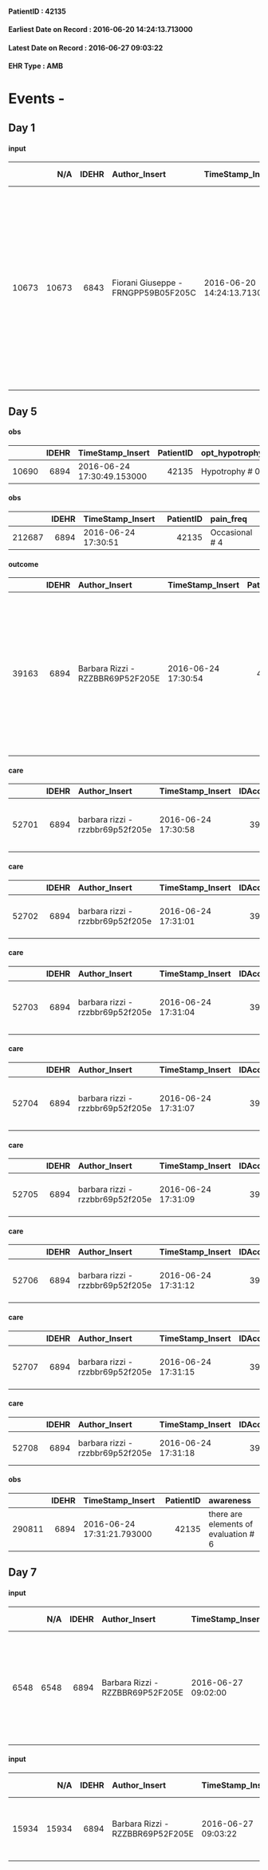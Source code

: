 
#### PatientID : 42135
#### Earliest Date on Record : 2016-06-20 14:24:13.713000
#### Latest Date on Record : 2016-06-27 09:03:22
#### EHR Type : AMB

# Events - 

## Day 1

#### input
|       |    N/A |   IDEHR | Author_Insert                       | TimeStamp_Insert           | EHRType   |   PatientID |   IDDigitalSignDocument | persone_vicine   |   Unnamed: 0_x.1 |   IDANAMNESI_SOCIALE | Patient   | FamigliaAltro   | Paziente_T   | FamigliaAltro_T   |   Non_Rilevabile_x.1 | Note_Non_Rilevabile_x.1   | opt_Problemi   | Note_I                                                                                                                                                                                                                  | ds_note_timori                                                                                                                                                                                                                                                                                                                                                                           | opt_paziente_a   | opt_famiglia_a   | opt_adeguatezza   | opt_paziente_solo   | ds_note_con                                                                                                                                                                                 | opt_presente_assente   | Presenza_minori   | Caregiver_principale                                                                                                                                                                 | opt_capacita     | opt_necessario   | opt_presente   | opt_risorse_ec   | opt_paziente_psi   | opt_Ins_vol   | opt_paziente_ad   | opt_caregiver_ad   | opt_esenzione   | opt_inv_civile   |   invalidita_perc | ds_codice_es   | Needs     | Domestic partnership   | Fragility   | opt_disponibilita_f   | opt_indennita_acc   | opt_legge   | opt_famiglia_psi   | opt_disponibilit_paz   |
|------:|-------:|--------:|:------------------------------------|:---------------------------|:----------|------------:|------------------------:|:-----------------|-----------------:|---------------------:|:----------|:----------------|:-------------|:------------------|---------------------:|:--------------------------|:---------------|:------------------------------------------------------------------------------------------------------------------------------------------------------------------------------------------------------------------------|:-----------------------------------------------------------------------------------------------------------------------------------------------------------------------------------------------------------------------------------------------------------------------------------------------------------------------------------------------------------------------------------------|:-----------------|:-----------------|:------------------|:--------------------|:--------------------------------------------------------------------------------------------------------------------------------------------------------------------------------------------|:-----------------------|:------------------|:-------------------------------------------------------------------------------------------------------------------------------------------------------------------------------------|:-----------------|:-----------------|:---------------|:-----------------|:-------------------|:--------------|:------------------|:-------------------|:----------------|:-----------------|------------------:|:---------------|:----------|:-----------------------|:------------|:----------------------|:--------------------|:------------|:-------------------|:-----------------------|
| 10673 |  10673 |    6843 | Fiorani Giuseppe - FRNGPP59B05F205C | 2016-06-20 14:24:13.713000 | AMB       |       42135 |                  401114 | N/A              |             3533 |                 2291 | No#0      | Si#1            | No#0         | No#0              |                    0 | NR                        | No#0           | Pz con scarsa competenza,in relazione al suo decadimento cognitivo. La figlia,informata della malattia cardiaca e della situazione in genere,concorda per una visita di valutazione del medico Vidas se presa in carico | La figlia Franca,di professione medico ginecologo ,attualmente in pensione,appare coerente e chiara in merito agli obbiettivi di natura palliativa.Non sembrano trasparire particolari timori dal colloquio.Sicuramente necessita di capire se pu√≤ essere evitato il continuo ricorso al 118,in presenza di sintomi legati alla cardiopatia,che in questa fase sembra essere preminente | Indefinite#2     | Congruenti#1     | Si#1              | No#0                | Vive con una badante da alcuni mesi che l'assiste nelle 24 ore.Due figlie fuori casa:Franca e Valeria;la prima √® un ex medico ginecologo ospedaliero,attualmente in quiescienza lavorativa | Presente#1             | No#0              | La figlia Franca,la quale √® anche amministratrice di sostegno per nomina del giudice;per quanto riguarda la gestione dell'assisetnza √® presente comunque una badante nelle 24 ore. | Incrementabile#1 | Si#1             | Si#1           | Adeguate#1       | No#0               | No#0          | Problematica#0    | Totale#2           | Si#1            | Si#1             |               100 | IC14           | Clinici#0 | Badante#1              | nessuna#0   | Si#1                  | Si#1                | No#0        | No#0               | Si#1                   |


## Day 5

#### obs
|       |   IDEHR | TimeStamp_Insert           |   PatientID | opt_hypotrophy   | chk_eloquence     | asthenia   | dyspnoea   | body_temp    | agitation_behavior_freq   | cognitive_state       |
|------:|--------:|:---------------------------|------------:|:-----------------|:------------------|:-----------|:-----------|:-------------|:--------------------------|:----------------------|
| 10690 |    6894 | 2016-06-24 17:30:49.153000 |       42135 | Hypotrophy # 0   | fluent speech # 0 | Mild # 1   | No # 0     | Apyrexia # 0 | quiet # 0                 | confused at times 0 # |

#### obs
|        |   IDEHR | TimeStamp_Insert    |   PatientID | pain_freq      |
|-------:|--------:|:--------------------|------------:|:---------------|
| 212687 |    6894 | 2016-06-24 17:30:51 |       42135 | Occasional # 4 |

#### outcome
|       |   IDEHR | Author_Insert                    | TimeStamp_Insert    |   PatientID |   IDDigitalSignDocument |   IDPAI_VIDAS | opt_problem                                                |   opt_problem_num | opt_obiettivo                                               |   opt_obiettivo_num | opt_stato_problema   |   opt_stato_problema_num | opt_interventi                                                                                                                                                                                   |   opt_interventi_num |
|------:|--------:|:---------------------------------|:--------------------|------------:|------------------------:|--------------:|:-----------------------------------------------------------|------------------:|:------------------------------------------------------------|--------------------:|:---------------------|-------------------------:|:-------------------------------------------------------------------------------------------------------------------------------------------------------------------------------------------------|---------------------:|
| 39163 |    6894 | Barbara Rizzi - RZZBBR69P52F205E | 2016-06-24 17:30:54 |       42135 |                  406193 |         41244 | Impaired mobility † / limitation of physical movement # 27 |                 1 | The patient will report a reduction in declining edema # 50 |                   4 | Open Problem # 1     |                        1 | Implementation PAI - therapeutic upgrading # 374; PAI Implementation - properly administer the drugs as prescription # 375; PAI Implementation - To evaluate the efficacy of drug delivery # 376 |                    4 |

#### care
|       |   IDEHR | Author_Insert                    | TimeStamp_Insert    |   IDAccess | EHRType   |   PatientID |   IDTERAPIE_OUTPAT_VIDAS | ds_dose   | opt_via_di_somm   | ds_ora   | dt_data_inizio      | ds_note_y                                     |   opt_pregressa |   opt_somm_terapia |   opt_estemporanea |   opt_termina |   opt_somm_in_pompa | opt_farmaco                                          |
|------:|--------:|:---------------------------------|:--------------------|-----------:|:----------|------------:|-------------------------:|:----------|:------------------|:---------|:--------------------|:----------------------------------------------|----------------:|-------------------:|-------------------:|--------------:|--------------------:|:-----------------------------------------------------|
| 52701 |    6894 | barbara rizzi - rzzbbr69p52f205e | 2016-06-24 17:30:58 |      39210 | amb       |       42135 |                    30307 | 1 cp      | oral # 0 = 0      | 08 # 8   | 2016-06-24 00:00:00 | possible replacements with polase from 1/7 pv |               0 |                  0 |                  0 |             0 |                   0 | potassium chloride (kcl retard 600 mg cpr rp) # 1981 |

#### care
|       |   IDEHR | Author_Insert                    | TimeStamp_Insert    |   IDAccess | EHRType   |   PatientID |   IDTERAPIE_OUTPAT_VIDAS | ds_dose   | opt_via_di_somm   | ds_ora   | dt_data_inizio      |   opt_pregressa |   opt_somm_terapia |   opt_estemporanea |   opt_termina |   opt_somm_in_pompa | opt_farmaco                                    |
|------:|--------:|:---------------------------------|:--------------------|-----------:|:----------|------------:|-------------------------:|:----------|:------------------|:---------|:--------------------|----------------:|-------------------:|-------------------:|--------------:|--------------------:|:-----------------------------------------------|
| 52702 |    6894 | barbara rizzi - rzzbbr69p52f205e | 2016-06-24 17:31:01 |      39210 | amb       |       42135 |                    30308 | 2 cp      | oral # 0 = 0      | 12 # 12  | 2016-06-24 00:00:00 |               0 |                  0 |                  0 |             0 |                   0 | quetiapine (seroquel 25 mg tablets rev) # 1827 |

#### care
|       |   IDEHR | Author_Insert                    | TimeStamp_Insert    |   IDAccess | EHRType   |   PatientID |   IDTERAPIE_OUTPAT_VIDAS | ds_dose   | opt_via_di_somm   | ds_ora       | dt_data_inizio      |   opt_pregressa |   opt_somm_terapia |   opt_estemporanea |   opt_termina |   opt_somm_in_pompa | opt_farmaco                                 | Note_al_bisogno                                                |
|------:|--------:|:---------------------------------|:--------------------|-----------:|:----------|------------:|-------------------------:|:----------|:------------------|:-------------|:--------------------|----------------:|-------------------:|-------------------:|--------------:|--------------------:|:--------------------------------------------|:---------------------------------------------------------------|
| 52703 |    6894 | barbara rizzi - rzzbbr69p52f205e | 2016-06-24 17:31:04 |      39210 | amb       |       42135 |                    30309 | 1 cp      | oral # 0 = 0      | at need # 24 | 2016-06-24 00:00:00 |               0 |                  0 |                  0 |             0 |                   0 | spironolactone (aldactone 25 mg cps) # 1229 | start from 5 days prior control plasma electrolytes (15 hours) |

#### care
|       |   IDEHR | Author_Insert                    | TimeStamp_Insert    |   IDAccess | EHRType   |   PatientID |   IDTERAPIE_OUTPAT_VIDAS | ds_dose   | opt_via_di_somm   | ds_ora   | dt_data_inizio      | ds_note_y                  |   opt_pregressa |   opt_somm_terapia |   opt_estemporanea |   opt_termina |   opt_somm_in_pompa | opt_farmaco                                   |
|------:|--------:|:---------------------------------|:--------------------|-----------:|:----------|------------:|-------------------------:|:----------|:------------------|:---------|:--------------------|:---------------------------|----------------:|-------------------:|-------------------:|--------------:|--------------------:|:----------------------------------------------|
| 52704 |    6894 | barbara rizzi - rzzbbr69p52f205e | 2016-06-24 17:31:07 |      39210 | amb       |       42135 |                    30310 | 1 cp      | oral # 0 = 0      | 09 # 9   | 2016-06-24 00:00:00 | not assume if sbp <90 mmhg |               0 |                  0 |                  0 |             0 |                   0 | bisoprolol (congescor 1-25 mg tablets) # 1250 |

#### care
|       |   IDEHR | Author_Insert                    | TimeStamp_Insert    |   IDAccess | EHRType   |   PatientID |   IDTERAPIE_OUTPAT_VIDAS | ds_dose   | opt_via_di_somm   | ds_ora          | dt_data_inizio      |   opt_pregressa |   opt_somm_terapia |   opt_estemporanea |   opt_termina |   opt_somm_in_pompa | opt_farmaco                             |
|------:|--------:|:---------------------------------|:--------------------|-----------:|:----------|------------:|-------------------------:|:----------|:------------------|:----------------|:--------------------|----------------:|-------------------:|-------------------:|--------------:|--------------------:|:----------------------------------------|
| 52705 |    6894 | barbara rizzi - rzzbbr69p52f205e | 2016-06-24 17:31:09 |      39210 | amb       |       42135 |                    30311 | 1/2 cp    | oral # 0 = 0      | 08 # 8; 20 # 20 | 2016-06-24 00:00:00 |               0 |                  0 |                  0 |             0 |                   0 | furosemide (25 mg lasix tablets) # 1223 |

#### care
|       |   IDEHR | Author_Insert                    | TimeStamp_Insert    |   IDAccess | EHRType   |   PatientID |   IDTERAPIE_OUTPAT_VIDAS | ds_dose   | opt_via_di_somm   | ds_ora   | dt_data_inizio      |   opt_pregressa |   opt_somm_terapia |   opt_estemporanea |   opt_termina |   opt_somm_in_pompa | opt_farmaco                                    |
|------:|--------:|:---------------------------------|:--------------------|-----------:|:----------|------------:|-------------------------:|:----------|:------------------|:---------|:--------------------|----------------:|-------------------:|-------------------:|--------------:|--------------------:|:-----------------------------------------------|
| 52706 |    6894 | barbara rizzi - rzzbbr69p52f205e | 2016-06-24 17:31:12 |      39210 | amb       |       42135 |                    30312 | 3 cp      | oral # 0 = 0      | 22 # 22  | 2016-06-24 00:00:00 |               0 |                  0 |                  0 |             0 |                   0 | quetiapine (seroquel 25 mg tablets rev) # 1827 |

#### care
|       |   IDEHR | Author_Insert                    | TimeStamp_Insert    |   IDAccess | EHRType   |   PatientID |   IDTERAPIE_OUTPAT_VIDAS | ds_dose   | opt_via_di_somm   | ds_ora   | dt_data_inizio      |   opt_pregressa |   opt_somm_terapia |   opt_estemporanea |   opt_termina |   opt_somm_in_pompa | opt_farmaco                                    |
|------:|--------:|:---------------------------------|:--------------------|-----------:|:----------|------------:|-------------------------:|:----------|:------------------|:---------|:--------------------|----------------:|-------------------:|-------------------:|--------------:|--------------------:|:-----------------------------------------------|
| 52707 |    6894 | barbara rizzi - rzzbbr69p52f205e | 2016-06-24 17:31:15 |      39210 | amb       |       42135 |                    30313 | 5 drops   | oral # 0 = 0      | 08 # 8   | 2016-06-24 00:00:00 |               0 |                  0 |                  0 |             0 |                   0 | haloperidol (serenase os gtt 2 mg / ml) # 1806 |

#### care
|       |   IDEHR | Author_Insert                    | TimeStamp_Insert    |   IDAccess | EHRType   |   PatientID |   IDTERAPIE_OUTPAT_VIDAS | ds_altro_farmaco   | ds_dose   | opt_via_di_somm   | ds_ora          | dt_data_inizio      |   opt_pregressa |   opt_somm_terapia |   opt_estemporanea |   opt_termina |   opt_somm_in_pompa | opt_farmaco              |
|------:|--------:|:---------------------------------|:--------------------|-----------:|:----------|------------:|-------------------------:|:-------------------|:----------|:------------------|:----------------|:--------------------|----------------:|-------------------:|-------------------:|--------------:|--------------------:|:-------------------------|
| 52708 |    6894 | barbara rizzi - rzzbbr69p52f205e | 2016-06-24 17:31:18 |      39210 | amb       |       42135 |                    30314 | apixaban 2.5 mg    | 1 cp      | oral # 0 = 0      | 08 # 8; 20 # 20 | 2016-06-24 00:00:00 |               0 |                  0 |                  0 |             0 |                   0 | other (see notes) # 2004 |

#### obs
|        |   IDEHR | TimeStamp_Insert           |   PatientID | awareness                            |
|-------:|--------:|:---------------------------|------------:|:-------------------------------------|
| 290811 |    6894 | 2016-06-24 17:31:21.793000 |       42135 | there are elements of evaluation # 6 |


## Day 7

#### input
|      |    N/A |   IDEHR | Author_Insert                    | TimeStamp_Insert    |   IDAccess | EHRType   |   PatientID |   IDDigitalSignDocument | persone_vicine   |   Unnamed: 0_y |   IDANAMNESI_MED |   Non_Rilevabile_y | Note_Non_Rilevabile_y   | diagnosis                                                                                                       |
|-----:|-------:|--------:|:---------------------------------|:--------------------|-----------:|:----------|------------:|------------------------:|:-----------------|---------------:|-----------------:|-------------------:|:------------------------|:----------------------------------------------------------------------------------------------------------------|
| 6548 |   6548 |    6894 | Barbara Rizzi - RZZBBR69P52F205E | 2016-06-27 09:02:00 |      39269 | AMB       |       42135 |                  407391 | N/A              |           6495 |             4552 |                  0 | NR                      | Paziente affetta da vasculopatia cerebrale cronica con demenza senile. concomitano ipertensione arteriosa e FA. |

#### input
|       |    N/A |   IDEHR | Author_Insert                    | TimeStamp_Insert    |   IDAccess | EHRType   |   PatientID |   IDDigitalSignDocument | persone_vicine   |   Unnamed: 0_y.1 |   IDDIAGNOSI_ICD |   Non_Rilevabile_y.1 | Note_Non_Rilevabile_y.1   | I_ICD                                        | II_ICD                                                | III_ICD                              | IV_ICD                                                                                    |
|------:|-------:|--------:|:---------------------------------|:--------------------|-----------:|:----------|------------:|------------------------:|:-----------------|-----------------:|-----------------:|---------------------:|:--------------------------|:---------------------------------------------|:------------------------------------------------------|:-------------------------------------|:------------------------------------------------------------------------------------------|
| 15934 |  15934 |    6894 | Barbara Rizzi - RZZBBR69P52F205E | 2016-06-27 09:03:22 |      39269 | AMB       |       42135 |                  407394 | N/A              |             1495 |             1495 |                    0 | NR                        | 2900 - Demenza senile, non complicata#2317=0 | 4019 - Ipertensione essenziale non specificata#2334=0 | 42731 - Fibrillazione atriale#2344=0 | 4289 - Insufficienza cardiaca non specificata (scompenso cardiaco non specificato)#2581=0 |


